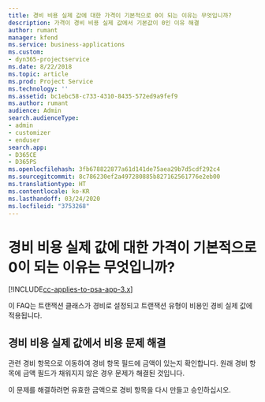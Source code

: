 ```yaml
---
title: 경비 비용 실제 값에 대한 가격이 기본적으로 0이 되는 이유는 무엇입니까?
description: 가격이 경비 비용 실제 값에서 기본값이 0인 이유 해결
author: rumant
manager: kfend
ms.service: business-applications
ms.custom:
- dyn365-projectservice
ms.date: 8/22/2018
ms.topic: article
ms.prod: Project Service
ms.technology: ''
ms.assetid: bc1ebc58-c733-4310-8435-572ed9a9fef9
ms.author: rumant
audience: Admin
search.audienceType:
- admin
- customizer
- enduser
search.app:
- D365CE
- D365PS
ms.openlocfilehash: 3fb678822877a61d141de75aea29b7d5cdf292c4
ms.sourcegitcommit: 8c786230ef2a497280885b827162561776e2eb00
ms.translationtype: HT
ms.contentlocale: ko-KR
ms.lasthandoff: 03/24/2020
ms.locfileid: "3753268"
---
```

# <a name="why-is-the-price-defaulting-to-zero-on-expense-cost-actuals"></a>경비 비용 실제 값에 대한 가격이 기본적으로 0이 되는 이유는 무엇입니까?

[!INCLUDE[cc-applies-to-psa-app-3.x](../includes/cc-applies-to-psa-app-3x.md)]

이 FAQ는 트랜잭션 클래스가 경비로 설정되고 트랜잭션 유형이 비용인 경비 실제 값에 적용됩니다.

## <a name="troubleshooting-cost-rates-on-expense-cost-actuals"></a>경비 비용 실제 값에서 비용 문제 해결

관련 경비 항목으로 이동하여 경비 항목 필드에 금액이 있는지 확인합니다. 원래 경비 항목에 금액 필드가 채워지지 않은 경우 문제가 해결된 것입니다.
 
이 문제를 해결하려면 유효한 금액으로 경비 항목을 다시 만들고 승인하십시오.
